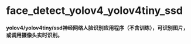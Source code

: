 # face_detect_yolov4_yolov4tiny_ssd

#### yolov4/yolov4tiny/ssd神经网络人脸识别应用程序（不含训练），可识别图片，或调用摄像头实时识别。
